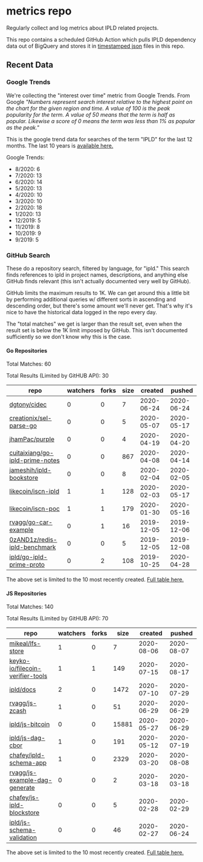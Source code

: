 # metrics repo

Regularly collect and log metrics about IPLD related projects.

This repo contains a scheduled GitHub Action which pulls IPLD dependency data out of BigQuery and stores it 
in [timestamped json](./logs) files in this repo.

## Recent Data

### Google Trends

We're collecting the "interest over time" metric from Google Trends. From Google *"Numbers 
represent search interest relative to the highest point on the chart for the given region and 
time. A value of 100 is the peak popularity for the term. A value of 50 means that the term is 
half as popular. Likewise a score of 0 means the term was less than 1% as popular as the peak."*

This is the google trend data for searches of the term "IPLD" for the
last 12 months. The last 10 years is [available here.](./results/google-trends.md)



Google Trends:
*  8/2020: 6
*  7/2020: 13
*  6/2020: 14
*  5/2020: 13
*  4/2020: 10
*  3/2020: 10
*  2/2020: 18
*  1/2020: 13
*  12/2019: 5
*  11/2019: 8
*  10/2019: 9
*  9/2019: 5

### GitHub Search

These do a repository search, filtered by language, for "ipld." This search
finds references to ipld in project names, descriptions, and anything else
GitHub finds relevant (this isn't actually documented very well by GitHub).

GitHub limits the maximum results to 1K. We can get around this a little bit
by performing additional queries w/ different sorts in ascending and descending
order, but there's some amount we'll never get. That's why it's nice to have
the historical data logged in the repo every day.

The "total matches" we get is larger than the result set, even when the result
set is below the 1K limit imposed by GitHub. This isn't documented sufficiently
so we don't know why this is the case.

#### Go Repositories

Total Matches: 60

Total Results (Limited by GitHUB API): 30

| repo | watchers | forks | size | created | pushed |
| ---- | -------- | ----- | ---- | ------- | ------ |
| [dgtony/cidec](https://github.com/dgtony/cidec)| 0 | 0 | 7| 2020-06-24 | 2020-06-24 |
| [creationix/sel-parse-go](https://github.com/creationix/sel-parse-go)| 0 | 0 | 5| 2020-05-07 | 2020-05-17 |
| [jhamPac/purple](https://github.com/jhamPac/purple)| 0 | 0 | 4| 2020-04-19 | 2020-04-20 |
| [cuitaixiang/go-ipld-prime-notes](https://github.com/cuitaixiang/go-ipld-prime-notes)| 0 | 0 | 867| 2020-04-08 | 2020-04-14 |
| [jameshih/ipld-bookstore](https://github.com/jameshih/ipld-bookstore)| 0 | 0 | 8| 2020-02-04 | 2020-02-05 |
| [likecoin/iscn-ipld](https://github.com/likecoin/iscn-ipld)| 1 | 1 | 128| 2020-02-03 | 2020-05-17 |
| [likecoin/iscn-poc](https://github.com/likecoin/iscn-poc)| 1 | 1 | 179| 2020-01-30 | 2020-05-16 |
| [rvagg/go-car-example](https://github.com/rvagg/go-car-example)| 0 | 1 | 16| 2019-12-05 | 2019-12-06 |
| [0zAND1z/redis-ipld-benchmark](https://github.com/0zAND1z/redis-ipld-benchmark)| 0 | 0 | 5| 2019-12-05 | 2019-12-08 |
| [ipld/go-ipld-prime-proto](https://github.com/ipld/go-ipld-prime-proto)| 0 | 2 | 108| 2019-10-25 | 2020-04-28 |


The above set is limited to the 10 most recently created. 
[Full table here.](./results/repo_search_go.md)

#### JS Repositories

Total Matches: 140

Total Results (Limited by GitHUB API): 70

| repo | watchers | forks | size | created | pushed |
| ---- | -------- | ----- | ---- | ------- | ------ |
| [mikeal/lfs-store](https://github.com/mikeal/lfs-store)| 1 | 0 | 7| 2020-08-06 | 2020-08-07 |
| [keyko-io/filecoin-verifier-tools](https://github.com/keyko-io/filecoin-verifier-tools)| 1 | 1 | 149| 2020-07-15 | 2020-08-17 |
| [ipld/docs](https://github.com/ipld/docs)| 2 | 0 | 1472| 2020-07-10 | 2020-07-29 |
| [rvagg/js-zcash](https://github.com/rvagg/js-zcash)| 1 | 0 | 51| 2020-06-29 | 2020-06-29 |
| [ipld/js-bitcoin](https://github.com/ipld/js-bitcoin)| 0 | 0 | 15881| 2020-05-27 | 2020-06-29 |
| [ipld/js-dag-cbor](https://github.com/ipld/js-dag-cbor)| 1 | 0 | 191| 2020-05-12 | 2020-07-19 |
| [chafey/ipld-schema-app](https://github.com/chafey/ipld-schema-app)| 1 | 0 | 2329| 2020-03-20 | 2020-08-08 |
| [rvagg/js-example-dag-generate](https://github.com/rvagg/js-example-dag-generate)| 0 | 0 | 2| 2020-03-18 | 2020-03-18 |
| [chafey/js-ipld-blockstore](https://github.com/chafey/js-ipld-blockstore)| 0 | 0 | 5| 2020-02-28 | 2020-02-29 |
| [ipld/js-schema-validation](https://github.com/ipld/js-schema-validation)| 0 | 0 | 46| 2020-02-27 | 2020-06-24 |


The above set is limited to the 10 most recently created. 
[Full table here.](./results/repo_search_js.md)
